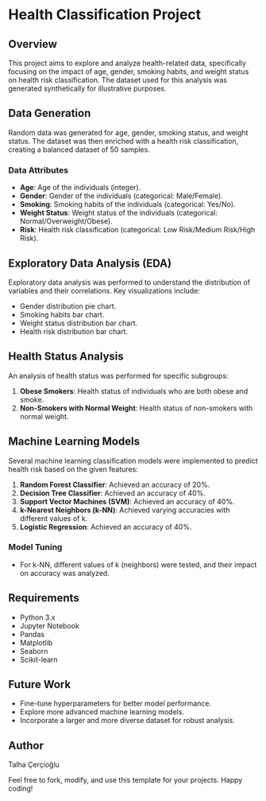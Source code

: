 # Health Classification Project

## Overview

This project aims to explore and analyze health-related data, specifically focusing on the impact of age, gender, smoking habits, and weight status on health risk classification. The dataset used for this analysis was generated synthetically for illustrative purposes.

## Data Generation

Random data was generated for age, gender, smoking status, and weight status. The dataset was then enriched with a health risk classification, creating a balanced dataset of 50 samples.

### Data Attributes

- **Age**: Age of the individuals (integer).
- **Gender**: Gender of the individuals (categorical: Male/Female).
- **Smoking**: Smoking habits of the individuals (categorical: Yes/No).
- **Weight Status**: Weight status of the individuals (categorical: Normal/Overweight/Obese).
- **Risk**: Health risk classification (categorical: Low Risk/Medium Risk/High Risk).

## Exploratory Data Analysis (EDA)

Exploratory data analysis was performed to understand the distribution of variables and their correlations. Key visualizations include:

- Gender distribution pie chart.
- Smoking habits bar chart.
- Weight status distribution bar chart.
- Health risk distribution bar chart.

## Health Status Analysis

An analysis of health status was performed for specific subgroups:

1. **Obese Smokers**: Health status of individuals who are both obese and smoke.
2. **Non-Smokers with Normal Weight**: Health status of non-smokers with normal weight.

## Machine Learning Models

Several machine learning classification models were implemented to predict health risk based on the given features:

1. **Random Forest Classifier**: Achieved an accuracy of 20%.
2. **Decision Tree Classifier**: Achieved an accuracy of 40%.
3. **Support Vector Machines (SVM)**: Achieved an accuracy of 40%.
4. **k-Nearest Neighbors (k-NN)**: Achieved varying accuracies with different values of k.
5. **Logistic Regression**: Achieved an accuracy of 40%.

### Model Tuning

- For k-NN, different values of k (neighbors) were tested, and their impact on accuracy was analyzed.

## Requirements

- Python 3.x
- Jupyter Notebook
- Pandas
- Matplotlib
- Seaborn
- Scikit-learn

## Future Work

- Fine-tune hyperparameters for better model performance.
- Explore more advanced machine learning models.
- Incorporate a larger and more diverse dataset for robust analysis.

## Author

Talha Çerçioğlu

Feel free to fork, modify, and use this template for your projects. Happy coding!
